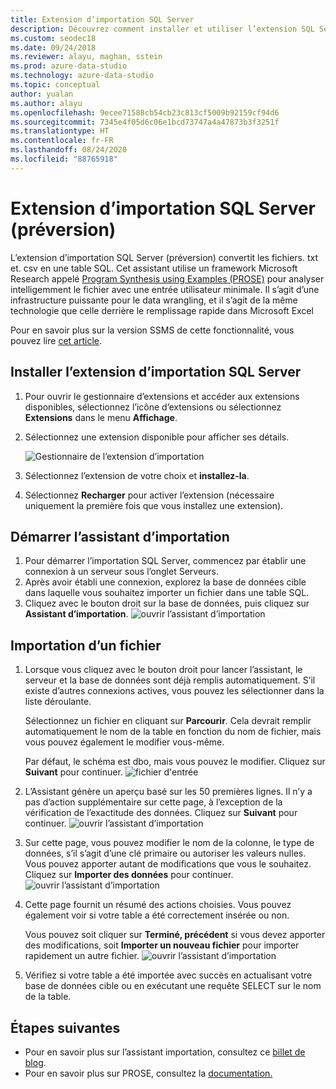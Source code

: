```yaml
---
title: Extension d’importation SQL Server
description: Découvrez comment installer et utiliser l’extension SQL Server Import (préversion) pour Azure Data Studio, un Assistant qui convertit des fichiers .txt et .csv en une table SQL.
ms.custom: seodec18
ms.date: 09/24/2018
ms.reviewer: alayu, maghan, sstein
ms.prod: azure-data-studio
ms.technology: azure-data-studio
ms.topic: conceptual
author: yualan
ms.author: alayu
ms.openlocfilehash: 9ecee71588cb54cb23c813cf5009b92159cf94d6
ms.sourcegitcommit: 7345e4f05d6c06e1bcd73747a4a47873b3f3251f
ms.translationtype: HT
ms.contentlocale: fr-FR
ms.lasthandoff: 08/24/2020
ms.locfileid: "88765918"
---
```

# <a name="sql-server-import-extension-preview"></a>Extension d’importation SQL Server (préversion)

L’extension d’importation SQL Server (préversion) convertit les fichiers. txt et. csv en une table SQL. Cet assistant utilise un framework Microsoft Research appelé [Program Synthesis using Examples (PROSE)](https://microsoft.github.io/prose/) pour analyser intelligemment le fichier avec une entrée utilisateur minimale. Il s’agit d’une infrastructure puissante pour le data wrangling, et il s’agit de la même technologie que celle derrière le remplissage rapide dans Microsoft Excel

Pour en savoir plus sur la version SSMS de cette fonctionnalité, vous pouvez lire [cet article](../relational-databases/import-export/import-flat-file-wizard.md).


## <a name="install-the-sql-server-import-extension"></a>Installer l’extension d’importation SQL Server

1. Pour ouvrir le gestionnaire d’extensions et accéder aux extensions disponibles, sélectionnez l’icône d’extensions ou sélectionnez **Extensions** dans le menu **Affichage**.
2. Sélectionnez une extension disponible pour afficher ses détails.

   ![Gestionnaire de l’extension d’importation](media/sql-server-import-extension/import-wizard-install.png)

1. Sélectionnez l’extension de votre choix et **installez-la**.
2. Sélectionnez **Recharger** pour activer l’extension (nécessaire uniquement la première fois que vous installez une extension).

## <a name="start-import-wizard"></a>Démarrer l’assistant d’importation

1. Pour démarrer l’importation SQL Server, commencez par établir une connexion à un serveur sous l’onglet Serveurs.
2. Après avoir établi une connexion, explorez la base de données cible dans laquelle vous souhaitez importer un fichier dans une table SQL.
3. Cliquez avec le bouton droit sur la base de données, puis cliquez sur **Assistant d’importation**.
    ![ouvrir l’assistant d’importation](media/sql-server-import-extension/open-import-wizard.png)

## <a name="importing-a-file"></a>Importation d’un fichier
1. Lorsque vous cliquez avec le bouton droit pour lancer l’assistant, le serveur et la base de données sont déjà remplis automatiquement. S’il existe d’autres connexions actives, vous pouvez les sélectionner dans la liste déroulante. 
    
    Sélectionnez un fichier en cliquant sur **Parcourir**. Cela devrait remplir automatiquement le nom de la table en fonction du nom de fichier, mais vous pouvez également le modifier vous-même.

    Par défaut, le schéma est dbo, mais vous pouvez le modifier. Cliquez sur **Suivant** pour continuer.
    ![fichier d'entrée](media/sql-server-import-extension/import-wizard-input-file.png)
1. L’Assistant génère un aperçu basé sur les 50 premières lignes. Il n’y a pas d’action supplémentaire sur cette page, à l’exception de la vérification de l’exactitude des données. Cliquez sur **Suivant** pour continuer.
    ![ouvrir l’assistant d’importation](media/sql-server-import-extension/import-wizard-preview-data.png)
2. Sur cette page, vous pouvez modifier le nom de la colonne, le type de données, s’il s’agit d’une clé primaire ou autoriser les valeurs nulles. Vous pouvez apporter autant de modifications que vous le souhaitez. Cliquez sur **Importer des données** pour continuer.
    ![ouvrir l’assistant d’importation](media/sql-server-import-extension/import-wizard-modify-columns.png)
3. Cette page fournit un résumé des actions choisies. Vous pouvez également voir si votre table a été correctement insérée ou non. 

    Vous pouvez soit cliquer sur **Terminé, précédent** si vous devez apporter des modifications, soit **Importer un nouveau fichier** pour importer rapidement un autre fichier.
    ![ouvrir l’assistant d’importation](media/sql-server-import-extension/import-wizard-summary.png)
1. Vérifiez si votre table a été importée avec succès en actualisant votre base de données cible ou en exécutant une requête SELECT sur le nom de la table.

## <a name="next-steps"></a>Étapes suivantes
- Pour en savoir plus sur l’assistant importation, consultez ce [billet de blog](https://cloudblogs.microsoft.com/sqlserver/2018/08/30/the-august-release-of-sql-operations-studio-is-now-available/).
- Pour en savoir plus sur PROSE, consultez la [documentation.](https://microsoft.github.io/prose/)